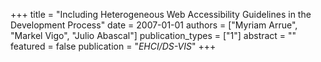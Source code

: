 +++
title = "Including Heterogeneous Web Accessibility Guidelines in the Development Process"
date = 2007-01-01
authors = ["Myriam Arrue", "Markel Vigo", "Julio Abascal"]
publication_types = ["1"]
abstract = ""
featured = false
publication = "*EHCI/DS-VIS*"
+++

